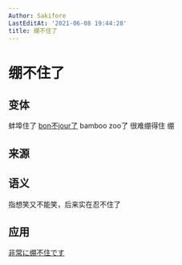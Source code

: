 ```yaml
---
Author: Sakifore
LastEditAt: '2021-06-08 19:44:28'
title: 绷不住了
---
```

# 绷不住了

## 变体

蚌埠住了    [bon不jour了](https://www.bilibili.com/video/BV1VV411q7WT)    bamboo zoo了    很难绷得住    绷

## 来源

## 语义

指想笑又不能笑，后来实在忍不住了

## 应用

[非常に绷不住です](/img/pics/非常に绷不住です.gif)


